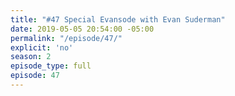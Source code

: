 ```yaml
---
title: "#47 Special Evansode with Evan Suderman"
date: 2019-05-05 20:54:00 -05:00
permalink: "/episode/47/"
explicit: 'no'
season: 2
episode_type: full
episode: 47
---
```


